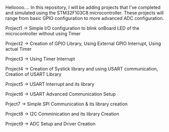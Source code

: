 Helloooo....
In this repository, I will be adding projects that I've completed and simulated using the STM32F103C8 microcontroller.
These projects will range from basic GPIO configuration to more advanced ADC configuration.

Project1 -> Simple I/O configuration to blink onBoard LED of the microcontroller without using Timer

Project2 -> Creation of GPIO Library, Using External GPIO Interrupt, Using actual Timer

Project3 -> Using Timer Interrupt

Project4 -> Creation of Systick library and using USART communication, Creation of USART Library

Project5 -> USART Interrupt and its library

Project6 -> USART Advanced Communication Setup

Prject7  -> Simple SPI Communication & its library creation

Project8 -> I2C Comminication and its library Creation

Project9 -> ADC Setup and Driver Creation
